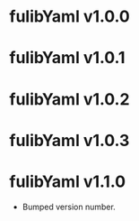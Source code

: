 # fulibYaml v1.0.0

# fulibYaml v1.0.1

# fulibYaml v1.0.2

# fulibYaml v1.0.3

# fulibYaml v1.1.0

* Bumped version number.
